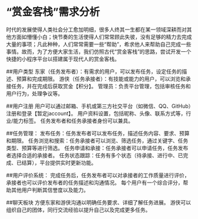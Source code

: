 # “赏金客栈”需求分析

时代的发展使得人类社会分工愈加明细，很多人终其一生都在某一领域深耕而对其他方面如懵懂小白；快节奏的生活使得人们常常顾此失彼，没有足够的精力去完成大量的事项；凡此种种，人们常常需要一些“帮助”，希求他人来帮助自己完成一些事情。故而，为了方便大家生活，我们仿照古代“赏金客栈”的思路，尝试开发一个快捷的小程序平台以搭建属于现代人的赏金客栈。

##用户类型
东家（任务发布者）：有需求的用户，可以发布任务，设定任务的描述、预算和完成期限。
游侠（任务承接者）：有技能或能力的用户，可以浏览和承接任务，并在完成后获取赏金【积分】。
管理员：负责平台管理，包括审核任务和用户行为，处理争议等。

##用户注册
用户可以通过邮箱、手机或第三方社交平台（如微信、QQ、GitHub）注册和登录【暂定jaccount】。
用户资料设置，包括昵称、头像、联系方式等，行业/能力标签。
任务发布者和任务承接者身份可以兼具。

##任务管理：
发布任务：任务发布者可以发布任务，描述任务内容、要求、预算和期限。
任务浏览和搜索：任务承接者可以浏览、筛选任务，通过关键字、任务类型、预算等进行筛选。
任务申请和承接：任务承接者可以申请任务，任务发布者选择合适的承接者。
任务状态跟踪：任务有多个状态（待承接、进行中、已完成、已结算），平台提供实时更新功能。

##用户评价系统：
完成任务后，任务发布者可以对承接者的工作质量进行评价，承接者也可以评价发布者的任务描述和沟通情况。
每个用户有一个综合评分，帮助其他用户判断其信誉度以及能力。

##聊天板块
方便东家和游侠沟通以明确任务要求、详细了解任务进展。
游侠可以组织自己的团体，同行交流经验以提升自己以及完成更多任务。
